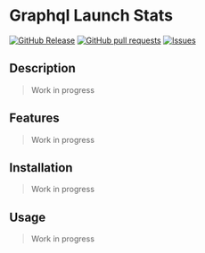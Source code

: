 # Graphql Launch Stats
[![GitHub Release](https://img.shields.io/github/release/zjayers/graphql.launch.stats.svg?style=flat)](https://github.com/zjayers/graphql.launch.stats/releases)
[![GitHub pull requests](https://img.shields.io/github/issues-pr/zjayers/graphql.launch.stats.svg?style=flat)](https://github.com/zjayers/graphql.launch.stats/pulls)
[![Issues](https://img.shields.io/github/issues-raw/zjayers/graphql.launch.stats.svg?maxAge=25000)](https://github.com/zjayers/graphql.launch.stats/issues)

## Description

> Work in progress

## Features

> Work in progress

## Installation

> Work in progress

## Usage

> Work in progress
